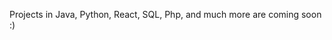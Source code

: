 Projects in Java, Python, React, SQL, Php, and much more are coming soon :)

<!---
- 👋 Hi, I’m @altomarigiulio
- 👀 I’m interested in skibidi toilet
- 🌱 I’m currently learning how to rizz
- 💞️ I’m looking to collaborate on mewing
- 📫 How to reach me - @giulioaltomari
- 😄 Pronouns: He/licopter


altomarigiulio/altomarigiulio is a ✨ special ✨ repository because its `README.md` (this file) appears on your GitHub profile.
You can click the Preview link to take a look at your changes.
--->
